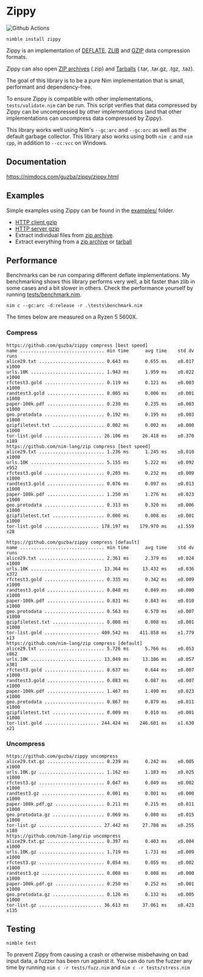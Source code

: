# Zippy

![Github Actions](https://github.com/guzba/zippy/workflows/Github%20Actions/badge.svg)

`nimble install zippy`

Zippy is an implementation of [DEFLATE](https://tools.ietf.org/html/rfc1951), [ZLIB](https://tools.ietf.org/html/rfc1950) and [GZIP](https://tools.ietf.org/html/rfc1952) data compression formats.

Zippy can also open [ZIP archives](https://en.wikipedia.org/wiki/Zip_(file_format)) (.zip) and [Tarballs](https://en.wikipedia.org/wiki/Tar_(computing)) (.tar, .tar.gz, .tgz, .taz).

The goal of this library is to be a pure Nim implementation that is small, performant and dependency-free.

To ensure Zippy is compatible with other implementations, `tests/validate.nim` can be run. This script verifies that data compressed by Zippy can be uncompressed by other implementations (and that other implementations can uncompress data compressed by Zippy).

This library works well using Nim's `--gc:arc` and `--gc:orc` as well as the default garbage collector. This library also works using both `nim c` and `nim cpp`, in addition to `--cc:vcc` on Windows.

## Documentation

https://nimdocs.com/guzba/zippy/zippy.html

## Examples

Simple examples using Zippy can be found in the [examples/](https://github.com/guzba/zippy/blob/master/examples) folder.

* [HTTP client gzip](https://github.com/guzba/zippy/blob/master/examples/http_client.nim)
* [HTTP server gzip](https://github.com/guzba/zippy/blob/master/examples/http_server.nim)
* Extract individual files from [zip archive](https://github.com/guzba/zippy/blob/master/examples/ziparchive_explore.nim).
* Extract everything from a [zip archive](https://github.com/guzba/zippy/blob/master/examples/ziparchive_extract.nim) or [tarball](https://github.com/guzba/zippy/blob/master/examples/tarball_extract.nim)

## Performance

Benchmarks can be run comparing different deflate implementations. My benchmarking shows this library performs very well, a bit faster than zlib in some cases and a bit slower in others. Check the performance yourself by running [tests/benchmark.nim](https://github.com/guzba/zippy/blob/master/tests/benchmark.nim).

`nim c --gc:arc -d:release -r .\tests\benchmark.nim`

The times below are measured on a Ryzen 5 5600X.

### Compress

```
https://github.com/guzba/zippy compress [best speed]
name ............................... min time      avg time    std dv   runs
alice29.txt ........................ 0.643 ms      0.655 ms    ±0.017  x1000
urls.10K ........................... 1.943 ms      1.959 ms    ±0.022  x1000
rfctest3.gold ...................... 0.119 ms      0.121 ms    ±0.003  x1000
randtest3.gold ..................... 0.005 ms      0.006 ms    ±0.001  x1000
paper-100k.pdf ..................... 0.230 ms      0.235 ms    ±0.003  x1000
geo.protodata ...................... 0.192 ms      0.195 ms    ±0.003  x1000
gzipfiletest.txt ................... 0.002 ms      0.002 ms    ±0.000  x1000
tor-list.gold ..................... 26.106 ms     26.418 ms    ±0.370   x189
https://github.com/nim-lang/zip compress [best speed]
alice29.txt ........................ 1.236 ms      1.245 ms    ±0.010  x1000
urls.10K ........................... 5.155 ms      5.222 ms    ±0.092   x952
rfctest3.gold ...................... 0.205 ms      0.232 ms    ±0.009  x1000
randtest3.gold ..................... 0.076 ms      0.097 ms    ±0.013  x1000
paper-100k.pdf ..................... 1.250 ms      1.276 ms    ±0.023  x1000
geo.protodata ...................... 0.313 ms      0.320 ms    ±0.006  x1000
gzipfiletest.txt ................... 0.006 ms      0.008 ms    ±0.001  x1000
tor-list.gold .................... 178.197 ms    179.970 ms    ±1.559    x28

https://github.com/guzba/zippy compress [default]
name ............................... min time      avg time    std dv   runs
alice29.txt ........................ 2.361 ms      2.379 ms    ±0.024  x1000
urls.10K .......................... 13.364 ms     13.432 ms    ±0.036   x372
rfctest3.gold ...................... 0.335 ms      0.342 ms    ±0.009  x1000
randtest3.gold ..................... 0.048 ms      0.049 ms    ±0.000  x1000
paper-100k.pdf ..................... 0.831 ms      0.843 ms    ±0.010  x1000
geo.protodata ...................... 0.563 ms      0.570 ms    ±0.007  x1000
gzipfiletest.txt ................... 0.008 ms      0.008 ms    ±0.001  x1000
tor-list.gold .................... 409.542 ms    411.858 ms    ±1.779    x13
https://github.com/nim-lang/zip compress [default]
alice29.txt ........................ 5.726 ms      5.766 ms    ±0.053   x862
urls.10K .......................... 13.049 ms     13.106 ms    ±0.057   x381
rfctest3.gold ...................... 0.637 ms      0.644 ms    ±0.007  x1000
randtest3.gold ..................... 0.083 ms      0.087 ms    ±0.007  x1000
paper-100k.pdf ..................... 1.467 ms      1.490 ms    ±0.023  x1000
geo.protodata ...................... 0.867 ms      0.879 ms    ±0.011  x1000
gzipfiletest.txt ................... 0.009 ms      0.010 ms    ±0.001  x1000
tor-list.gold .................... 244.424 ms    246.601 ms    ±1.630    x21
```

### Uncompress

```
https://github.com/guzba/zippy uncompress
alice29.txt.gz ..................... 0.239 ms      0.242 ms    ±0.005  x1000
urls.10K.gz ........................ 1.162 ms      1.183 ms    ±0.025  x1000
rfctest3.gz ........................ 0.047 ms      0.049 ms    ±0.002  x1000
randtest3.gz ....................... 0.001 ms      0.001 ms    ±0.000  x1000
paper-100k.pdf.gz .................. 0.211 ms      0.215 ms    ±0.011  x1000
geo.protodata.gz ................... 0.069 ms      0.080 ms    ±0.015  x1000
tor-list.gz ....................... 27.442 ms     27.708 ms    ±0.255   x180
https://github.com/nim-lang/zip uncompress
alice29.txt.gz ..................... 0.397 ms      0.403 ms    ±0.004  x1000
urls.10K.gz ........................ 1.719 ms      1.731 ms    ±0.009  x1000
rfctest3.gz ........................ 0.054 ms      0.055 ms    ±0.002  x1000
randtest3.gz ....................... 0.008 ms      0.008 ms    ±0.000  x1000
paper-100k.pdf.gz .................. 0.250 ms      0.252 ms    ±0.001  x1000
geo.protodata.gz ................... 0.126 ms      0.132 ms    ±0.005  x1000
tor-list.gz ....................... 36.613 ms     37.061 ms    ±0.423   x135
```

## Testing

`nimble test`

To prevent Zippy from causing a crash or otherwise misbehaving on bad input data, a fuzzer has been run against it. You can do run the fuzzer any time by running `nim c -r tests/fuzz.nim` and `nim c -r tests/stress.nim`
